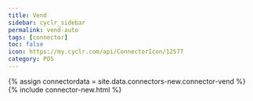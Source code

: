 ```yaml
---
title: Vend
sidebar: cyclr_sidebar
permalink: vend-auto
tags: [connector]
toc: false
icon: https://my.cyclr.com/api/ConnectorIcon/12577
category: POS
---
```

{% assign connectordata = site.data.connectors-new.connector-vend %}
{% include connector-new.html %}	